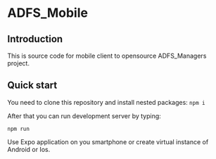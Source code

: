 ADFS_Mobile
===========

Introduction
------------
This is source code for mobile client to opensource ADFS_Managers project. 

Quick start
-----------
You need to clone this repository and install nested packages:
`npm i`

After that you can run development server by typing:

`npm run`

Use Expo application on you smartphone or create virtual instance of Android or Ios.
